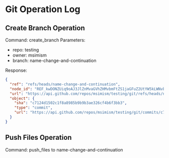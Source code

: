 # Git Operation Log

## Create Branch Operation
Command: create_branch
Parameters:
- repo: testing
- owner: msimism
- branch: name-change-and-continuation

Response:
```json
{
  "ref": "refs/heads/name-change-and-continuation",
  "node_id": "REF_kwDONZUiq9oAJ3JlZnMvaGVhZHMvbmFtZS1jaGFuZ2UtYW5kLWNvbnRpbnVhdGlvbg",
  "url": "https://api.github.com/repos/msimism/testing/git/refs/heads/name-change-and-continuation",
  "object": {
    "sha": "c7124d1502c1f8a8985b9b9b3ae326cf4b6f3bb3",
    "type": "commit",
    "url": "https://api.github.com/repos/msimism/testing/git/commits/c7124d1502c1f8a8985b9b9b3ae326cf4b6f3bb3"
  }
}
```

## Push Files Operation
Command: push_files to name-change-and-continuation